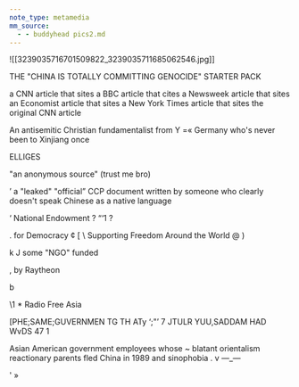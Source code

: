 ```yaml
---
note_type: metamedia
mm_source:
  - - buddyhead pics2.md
---
```


![[3239035716701509822_3239035711685062546.jpg]]

THE "CHINA IS TOTALLY COMMITTING
GENOCIDE" STARTER PACK

a CNN article that sites a BBC article that cites a Newsweek article that sites an Economist
article that sites a New York Times article that sites the original CNN article

An antisemitic Christian fundamentalist from Y =«
Germany who's never been to Xinjiang once

ELLIGES

"an anonymous source"
(trust me bro)

’ a "leaked" "official” CCP document written by someone
who clearly doesn't speak Chinese as a native language

‘ National Endowment ? “‘1 ?

. for Democracy ¢ [
\ Supporting Freedom Around the World @ )

k J some "NGO" funded

, by Raytheon

b

\1 * Radio Free Asia

[PHE;SAME;GUVERNMEN TG TH ATy ‘;"’ 7
JTULR YUU,SADDAM HAD WvDS 47 1

Asian American government employees whose ~ blatant orientalism
reactionary parents fled China in 1989 and sinophobia
. v —_—

' »


